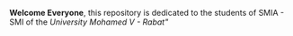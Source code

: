 **Welcome Everyone**, this repository is dedicated to the students of SMIA - SMI of the *University Mohamed V - Rabat"*
